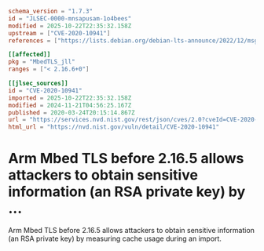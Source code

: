 ```toml
schema_version = "1.7.3"
id = "JLSEC-0000-mnsapusam-1o4bees"
modified = 2025-10-22T22:35:32.158Z
upstream = ["CVE-2020-10941"]
references = ["https://lists.debian.org/debian-lts-announce/2022/12/msg00036.html", "https://lists.fedoraproject.org/archives/list/package-announce%40lists.fedoraproject.org/message/5JPE2HFBDJF3UBT6Q4VWLKNKCVCMX25J/", "https://lists.fedoraproject.org/archives/list/package-announce%40lists.fedoraproject.org/message/WD6OSOLLAR2AVPJAMGUKWRXN6477IHHV/", "https://tls.mbed.org/tech-updates/security-advisories/mbedtls-security-advisory-2020-02", "https://lists.debian.org/debian-lts-announce/2022/12/msg00036.html", "https://lists.fedoraproject.org/archives/list/package-announce%40lists.fedoraproject.org/message/5JPE2HFBDJF3UBT6Q4VWLKNKCVCMX25J/", "https://lists.fedoraproject.org/archives/list/package-announce%40lists.fedoraproject.org/message/WD6OSOLLAR2AVPJAMGUKWRXN6477IHHV/", "https://tls.mbed.org/tech-updates/security-advisories/mbedtls-security-advisory-2020-02"]

[[affected]]
pkg = "MbedTLS_jll"
ranges = ["< 2.16.6+0"]

[[jlsec_sources]]
id = "CVE-2020-10941"
imported = 2025-10-22T22:35:32.158Z
modified = 2024-11-21T04:56:25.167Z
published = 2020-03-24T20:15:14.867Z
url = "https://services.nvd.nist.gov/rest/json/cves/2.0?cveId=CVE-2020-10941"
html_url = "https://nvd.nist.gov/vuln/detail/CVE-2020-10941"
```

# Arm Mbed TLS before 2.16.5 allows attackers to obtain sensitive information (an RSA private key) by ...

Arm Mbed TLS before 2.16.5 allows attackers to obtain sensitive information (an RSA private key) by measuring cache usage during an import.

